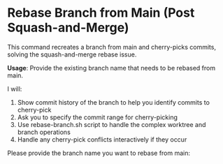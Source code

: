 # Rebase Branch from Main (Post Squash-and-Merge)

This command recreates a branch from main and cherry-picks commits, solving the squash-and-merge rebase issue.

**Usage**: Provide the existing branch name that needs to be rebased from main.

I will:

1. Show commit history of the branch to help you identify commits to cherry-pick
2. Ask you to specify the commit range for cherry-picking
3. Use rebase-branch.sh script to handle the complex worktree and branch operations
4. Handle any cherry-pick conflicts interactively if they occur

Please provide the branch name you want to rebase from main:
